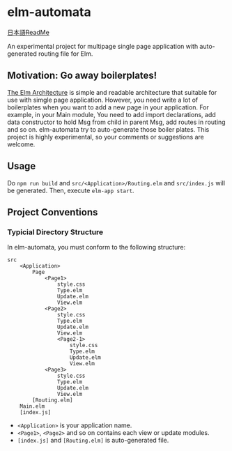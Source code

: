 # elm-automata 

[日本語ReadMe](readme-ja.md)

An experimental project for multipage single page application with auto-generated routing file for Elm.

## Motivation: Go away boilerplates!

[The Elm Architecture](https://guide.elm-lang.org/architecture/) is simple and readable architecture that suitable for use with simgle page application.
However, you need write a lot of boilerplates when you want to add a new page in your application. 
For example, in your Main module, You need to add import declarations, add data constructor to hold Msg from child in parent Msg, add routes in routing and so on. 
elm-automata try to auto-generate those boiler plates. This project is highly experimental, so your comments or suggestions are welcome.

## Usage 

Do `npm run build` and `src/<Application>/Routing.elm` and `src/index.js` will be generated. Then, execute `elm-app start`.

## Project Conventions 

### Typicial Directory Structure

In elm-automata, you must conform to the following structure:

```
src 
    <Application>
        Page
            <Page1>
                style.css
                Type.elm
                Update.elm
                View.elm
            <Page2>
                style.css
                Type.elm
                Update.elm
                View.elm
                <Page2-1>
                    style.css
                    Type.elm
                    Update.elm
                    View.elm
            <Page3>
                style.css
                Type.elm
                Update.elm
                View.elm
        [Routing.elm]
    Main.elm
    [index.js]
```

* `<Application>` is your application name.
* `<Page1>`, `<Page2>` and so on contains each view or update modules.
* `[index.js]` and `[Routing.elm]` is auto-generated file. 
